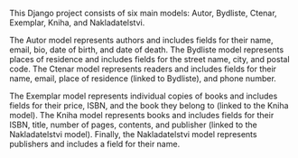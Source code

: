 This Django project consists of six main models: Autor, Bydliste, Ctenar, Exemplar, Kniha, and Nakladatelstvi. 

The Autor model represents authors and includes fields for their name, email, bio, date of birth, and date of death. The Bydliste model represents places of residence and includes fields for the street name, city, and postal code. The Ctenar model represents readers and includes fields for their name, email, place of residence (linked to Bydliste), and phone number. 

The Exemplar model represents individual copies of books and includes fields for their price, ISBN, and the book they belong to (linked to the Kniha model). The Kniha model represents books and includes fields for their ISBN, title, number of pages, contents, and publisher (linked to the Nakladatelstvi model). Finally, the Nakladatelstvi model represents publishers and includes a field for their name.